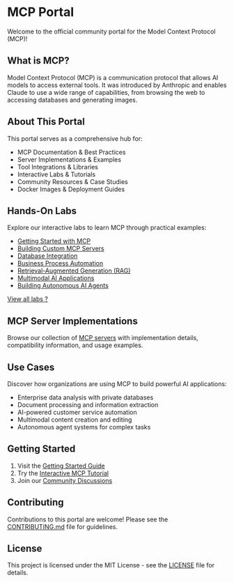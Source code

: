 # MCP Portal

Welcome to the official community portal for the Model Context Protocol (MCP)!

## What is MCP?

Model Context Protocol (MCP) is a communication protocol that allows AI models to access external tools. It was introduced by Anthropic and enables Claude to use a wide range of capabilities, from browsing the web to accessing databases and generating images.

## About This Portal

This portal serves as a comprehensive hub for:

- MCP Documentation & Best Practices
- Server Implementations & Examples
- Tool Integrations & Libraries
- Interactive Labs & Tutorials
- Community Resources & Case Studies
- Docker Images & Deployment Guides

## Hands-On Labs

Explore our interactive labs to learn MCP through practical examples:

- [Getting Started with MCP](labs/01-getting-started/README.md)
- [Building Custom MCP Servers](labs/02-custom-mcp-server/README.md)
- [Database Integration](labs/03-database-integration/README.md)
- [Business Process Automation](labs/04-business-automation/README.md)
- [Retrieval-Augmented Generation (RAG)](labs/05-rag-document-qa/README.md)
- [Multimodal AI Applications](labs/06-multimodal-ai/README.md)
- [Building Autonomous AI Agents](labs/07-building-ai-agents/README.md)

[View all labs ?](labs/README.md)

## MCP Server Implementations

Browse our collection of [MCP servers](servers/README.md) with implementation details, compatibility information, and usage examples.

## Use Cases

Discover how organizations are using MCP to build powerful AI applications:

- Enterprise data analysis with private databases
- Document processing and information extraction
- AI-powered customer service automation
- Multimodal content creation and editing
- Autonomous agent systems for complex tasks

## Getting Started

1. Visit the [Getting Started Guide](guides/getting-started.md)
2. Try the [Interactive MCP Tutorial](labs/01-getting-started/README.md)
3. Join our [Community Discussions](https://github.com/ajeetraina/mcp-portal/discussions)

## Contributing

Contributions to this portal are welcome! Please see the [CONTRIBUTING.md](CONTRIBUTING.md) file for guidelines.

## License

This project is licensed under the MIT License - see the [LICENSE](LICENSE) file for details.
